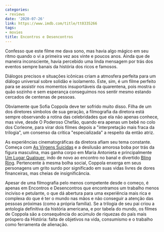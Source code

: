 ```yaml
---
categories:
- reviews
date: '2020-07-26'
link: https://www.imdb.com/title/tt0335266
tags:
- movies
title: Encontros e Desencontros
---
```


Confesso que este filme me dava sono, mas havia algo mágico em seu ritmo quando o vi a primeira vez aos vinte e poucos anos. Ainda que de maneira inconsciente, havia percebido uma linda mensagem por trás dos eventos sempre banais da história dos ricos e famosos.

Diálogos precisos e situações icônicas criam a atmosfera perfeita para um diálogo universal sobre solidão e isolamento. Este, sim, é um filme perfeito para se assistir nos momentos insuportáveis da quarentena, pois mostra o quão sozinho e sem esperança conseguimos nos sentir mesmo estando cercados de centenas de pessoas.

Obviamente que Sofia Coppola deve ter sofrido muito disso. Filha de um dos diretores símbolos de sua geração, a filmografia da diretora está sempre observando a rotina das celebridades que ela não apenas conhece, mas vive, desde O Poderoso Chefão, quando era apenas um bebê no colo dos Corleone, para virar dois filmes depois a "interpretação mais fraca da trilogia", um consenso da crítica "especializada" a respeito da então atriz.

As experiências cinematográficas da diretora afiam seu tema constante. Começa com [As Virgens Suicidas] e a desilusão amorosa boba por trás da figura masculina, mas ganha corpo em Maria Antonieta e principalmente [Um Lugar Qualquer], indo de novo ao encontro no banal e divertido [Bling Ring]. Pertencente à mesma bolha social, Coppola enxerga em seus personagens um grito surdo por significado em suas vidas livres de dores financeiras, mas cheias de insignificância.

Apesar de uma filmografia pelo menos competente desde o começo, é apenas em Encontros e Desencontros que encontramos um trabalho menos inciviso e petulante, o que dá abertura para uma experiência mais rica e complexa do que é ter o mundo nas mãos e não conseguir a atenção das pessoas próximas (como a própria família). Se a trilogia de seu pai criou a antologia definitiva da história americana, e por tabela do mundo, os filmes de Coppola são a consequência do acúmulo de riquezas do país mais próspero da História: falta de objetivos na vida, consumismo e o trabalho como ferramenta de alienação.

[As Virgens Suicidas]: /as-virgens-suicidas
[Bling Ring]: /bling-ring-a-gangue-de-hollywood
[Um Lugar Qualquer]: /um-lugar-qualquer
